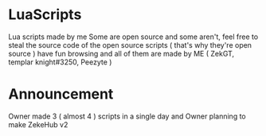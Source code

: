 # LuaScripts
Lua scripts made by me
Some are open source and some aren't, feel free to steal the source code of the open source scripts ( that's why they're open source )
have fun browsing
and all of them are made by ME ( ZekGT, templar knight#3250, Peezyte ) 

# Announcement
Owner made 3 ( almost 4 ) scripts in a single day
and Owner planning to make ZekeHub v2 
